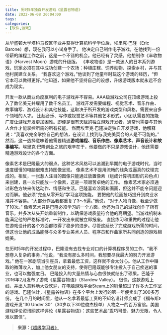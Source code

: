 ```yaml
---
title: 历时5年独自开发游戏《星露谷物语》
date: 2022-06-08 20:04:00
tags:
categories:
- [软件,游戏]
---
```


从华盛顿大学塔科马校区毕业并获得计算机科学学位后，埃里克·巴隆（Eric Barone）想，现在我可以小试身手了。
他决定自己制作电子游戏，在他找到一份带薪的编程工作之前，这是一个不错的机会。他已经有了灵感。他想制作《丰收物语》（Harvest Moon）游戏的升级版。<!--more-->
《丰收物语》是一款迷人的日本系列游戏，玩家必须在其中成功创建一个农场：种植庄稼、饲养动物、探索乡村，并与其他村民建立关系。
“我喜欢这个游戏，”他谈到了他童年时玩这个游戏的经历，“但它本可以做得更好。”他知道，如果他不坚持自己的设想，升级游戏版本就永远不会成为现实。

开发一款从商业角度赢利的电子游戏并不容易。AAA级游戏公司在顶级游戏上投入了数亿美元并雇用了数千名员工。
游戏开发需要编程、视觉艺术、音乐作曲、故事编写、游戏设计和其他技能，这取决于所开发的游戏类型和风格，需要来自多个领域的人才。
比起音乐、写作或视觉艺术等其他艺术形式，小团队需要的技能广度让游戏开发更加困难。即便是很有天赋的独立游戏开发者，通常也需要与其他人合作才能掌控所需的所有技能。
然而埃里克·巴隆决定独自开发游戏，他解释说：“我喜欢完全掌控自己的想法，在设计上找到与我完美契合的人是不可能的。”
然而，这一选择意味着他需要精通**游戏编程、音乐作曲、像素艺术、声音设计和故事编写**。埃里克·巴隆创业之旅的艰辛在于，他要做的不只是游戏设计，他还需要精通游戏设计的各个方面。

像素艺术是巴隆最大的弱点。这种艺术风格可以追溯到早期的电子游戏时代，当时速度缓慢的电脑很难支持图像呈现。
像素艺术不是用流畅的线条或逼真的纹理完成的。相反，一张惹人注目的图像只能通过放置像素（组成计算机图形的彩色点）来创建，且一次只能放一个像素，这是一项艰苦卓绝的工作。
像素艺术家必须通过彩色方块来传达动作、情感和生活。巴隆喜欢涂鸦和画画，但这并不能令问题迎刃而解。他必须“完全从零开始”学习这项技能。
要把他的绘画技巧提升到商业水准并不容易。“大部分作品我都重复了3～5遍。”他说，“对于人物肖像，我至少做了10次。”
像素艺术只是巴隆必须学习的一个方面。他还为自己的游戏创作了所有音乐，并多次从头开始重新制作，以确保游戏质量符合他的高期望。当游戏机制未能满足他的严格标准时，一开发出来就被立即报废。
直接练习和重做的过程让他在游戏设计的各个方面都取得了稳步的进步。尽管这延长了完成游戏所需的时间，但这也让他的成品能够与众多专业美术人员、程序员和作曲家所共同创造的游戏相媲美。

在历时5年的开发过程中，巴隆没有去找专业对口的计算机程序员的工作。“我不想卷入复杂的事务，”他说，“我没有那么多时间，我想要尽我最大的努力开发游戏。”
他在一家剧院当引座员，拿着最低工资，这样就不会太分心。他从工作中赚取的微薄收入，加上他女朋友的支持，使得巴隆既能够专注投入于自己痴迷的事业，也可以勉强度日。
巴隆投入的大量热情与心血很快就结出了硕果。巴隆于2016年2月发布了游戏《星露谷物语》（Stardew Valley）。
很快，这款游戏上线，并出人意料地大受欢迎，在电脑游戏平台Steam上的销量超过了许多大工作室的游戏。巴隆估计，《星露谷物语》在多个平台上发行的第一年便卖出了300多万份。
在几个月的时间里，他从一名拿着最低工资的不知名设计师变成了《福布斯》游戏开发“30 Under 30”（30岁以下30位俊杰榜单）人物之一的百万富翁。美国游戏评论资讯网这样评论《星露谷物语》：这些艺术品“乖巧可爱、魅力无限，令人难以置信”。

>**来源：**[《超级学习者》](https://yamaeye.github.io/docs/#/读书/学习/超级学习者)